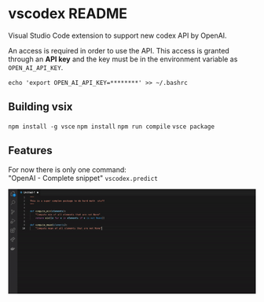 # vscodex README

Visual Studio Code extension to support new codex API by OpenAI.

An access is required in order to use the API. This access is granted through an **API key** and the key must be in the environment variable as `OPEN_AI_API_KEY`.

```
echo 'export OPEN_AI_API_KEY=********' >> ~/.bashrc
```

## Building vsix

`npm install -g vsce`
`npm install`
`npm run compile`
`vsce package`

## Features

For now there is only one command:\
"OpenAI - Complete snippet" `vscodex.predict`

![animation](assets/animation.gif)
